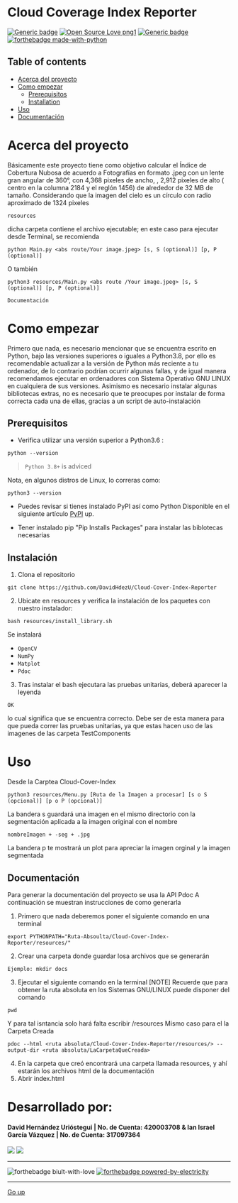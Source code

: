 # Cloud Coverage Index Reporter
[![Generic badge](https://img.shields.io/badge/version-3.09.10-<COLOR>.svg)](https://shields.io/)
[![Open Source Love png1](https://badges.frapsoft.com/os/v1/open-source.png?v=103)](https://github.com/ellerbrock/open-source-badges/)
[![Generic badge](https://img.shields.io/badge/contributors-2-blue)](https://shields.io/)  
[![forthebadge made-with-python](https://forthebadge.com/images/badges/made-with-python.svg)](https://www.python.org/)  


## Table of contents
* [Acerca del proyecto](#acerca-del-proyecto)
* [Como empezar](#como-empezar)
  * [Prerequisitos](#prerequisites)
  * [Installation](#installation)
* [Uso](#uso)
* [Documentación](#Documentación)




# Acerca del proyecto
Básicamente este proyecto tiene como objetivo calcular el Índice de Cobertura Nubosa de acuerdo a Fotografías en formato .jpeg con un lente gran angular de 360°, con 4,368 pixeles de ancho, , 2,912 pixeles de alto ( centro en la columna 2184 y el reglón 1456) de alrededor de 32 MB de tamaño. Considerando que la imagen del cielo es un círculo con radio aproximado de 1324 pixeles
```
resources
```

dicha carpeta contiene el archivo ejecutable; en este caso para ejecutar desde Terminal, se recomienda 

```
python Main.py <abs route/Your image.jpeg> [s, S (optional)] [p, P (optional)]
```
O también
```
python3 resources/Main.py <abs route /Your image.jpeg> [s, S (optional)] [p, P (optional)]
```
```
Documentación
```


# Como empezar
Primero que nada, es necesario mencionar que se encuentra escrito en Python, bajo las versiones superiores o iguales a Python3.8, por ello es recomendable actualizar a la versión de Python más reciente a tu ordenador, de lo contrario podrían ocurrir algunas fallas, y  de igual manera recomendamos ejecutar en ordenadores con Sistema Operativo GNU LINUX en cualquiera de sus versiones. 
Asimismo es necesario instalar algunas bibliotecas extras, no es necesario que te preocupes por instalar de forma correcta cada una de ellas, gracias a un script de auto-instalación


## Prerequisitos
* Verifica utilizar una versión superior a Python3.6 :
```
python --version
```
> `Python 3.8+` is adviced  

  Nota, en algunos distros de Linux, lo correras como:  
  ```
  python3 --version
  ```


* Puedes revisar si tienes instalado PyPI así como Python 
  Disponible en el siguiente artículo
  [PyPI](https://www.tecmint.com/install-pip-in-linux/) up.  

* Tener instalado pip "Pip Installs Packages" para instalar las biblotecas necesarias

## Instalación
1. Clona el repositorio
```
git clone https://github.com/DavidHdezU/Cloud-Cover-Index-Reporter
```
2. Ubicate en resources y verifica la instalación de los paquetes con nuestro instalador:
  ```
  bash resources/install_library.sh
  ```
  Se instalará
  * `OpenCV`
  * `NumPy`
  * `Matplot`
  * `Pdoc`
 3. Tras instalar el bash ejecutara las pruebas unitarias, deberá aparecer la leyenda
 ```
 OK
 ```
 lo cual significa que se encuentra correcto.
 Debe ser de esta manera para que pueda correr las pruebas unitarias, ya que estas hacen uso de las imagenes de las carpeta TestComponents




# Uso

Desde la Carptea Cloud-Cover-Index
```
python3 resources/Menu.py [Ruta de la Imagen a procesar] [s o S (opcional)] [p o P (opcional)]
```

La bandera s guardará una imagen en el mismo directorio 
con la segmentación aplicada a la imagen original con el nombre
```
nombreImagen + -seg + .jpg
```

La bandera p te mostrará un plot para apreciar la imagen orginal
y la imagen segmentada

## Documentación

Para generar la documentación del proyecto se usa la API Pdoc
A continuación se muestran instrucciones de como generarla

1. Primero que nada deberemos poner el siguiente comando en una terminal
```
export PYTHONPATH="Ruta-Absoulta/Cloud-Cover-Index-Reporter/resources/"
```
2. Crear una carpeta donde guardar losa archivos que se generarán
```
Ejemplo: mkdir docs
```
3. Ejecutar el siguiente comando en la terminal
[NOTE] Recuerde que para obtener la ruta absoluta en los Sistemas GNU/LINUX puede disponer del comando 
```
pwd
```
Y para tal isntancia solo hará falta escribir /resources
Mismo caso para el la Carpeta Creada

```
pdoc --html <ruta absoluta/Cloud-Cover-Index-Reporter/resources/> --output-dir <ruta absoluta/LaCarpetaQueCreada>

```
4. En la carpeta que creó encontrará una carpeta llamada resources, y ahí estarán los archivos html de la documentación
5. Abrir index.html


# Desarrollado por:
#### David Hernández Urióstegui | No. de Cuenta: 420003708   &   Ian Israel García Vázquez | No. de Cuenta: 317097364

[<img src="https://img.shields.io/badge/gmail-D14836?&style=for-the-badge&logo=gmail&logoColor=white"/>](https://mail.google.com/mail/?view=cm&source=mailto&to=iangarcia@ciencias.unam.mx)
[<img src="https://img.shields.io/badge/gmail-D14836?&style=for-the-badge&logo=gmail&logoColor=white"/>](https://mail.google.com/mail/?view=cm&source=mailto&to=Dhdezu@ciencias.unam.mx)





---
![forthebadge biult-with-love](https://forthebadge.com/images/badges/built-with-love.svg) 
[![forthebadge powered-by-electricity](https://forthebadge.com/images/badges/powered-by-electricity.svg)](http://ForTheBadge.com)  

---
[Go up](#Cloud_Coverage_Index_Reporter)
